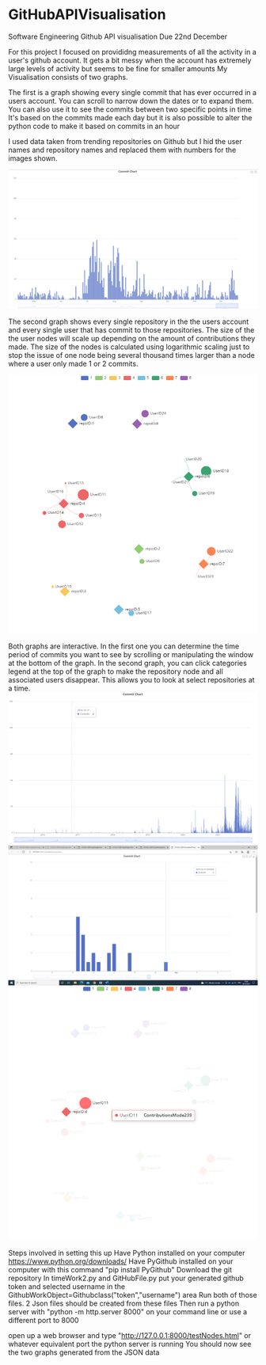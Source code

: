 # GitHubAPIVisualisation

Software Engineering Github API visualisation
Due 22nd December


For this project I focused on provididng measurements of all the activity in a user's github account.
It gets a bit messy when the account has extremely large levels of activity but seems to be fine for smaller amounts
My Visualisation consists of two graphs.

The first is a graph showing every single commit that has ever occurred in a users account.
You can scroll to narrow down the dates or to expand them. You can also use it to see the commits between two specific points in time
It's based on the commits made each day but it is also possible to alter the python code to make it based on commits in an hour


I used data taken from trending repositories on Github but I hid the  user names and repository names and replaced them with numbers for the images shown.


![](ScreenshotsOfGraphs/CommitGraph1Edited.png)


The second graph shows every single repository in the the users account and every single user that has commit to those 
repositories. The size of the the user nodes will scale up depending on the amount of contributions they made.
The size of the nodes is calculated using logarithmic scaling just to stop the issue of one node being several thousand times
larger than a node where a user only made 1 or 2 commits.

![](ScreenshotsOfGraphs/NodeGraph.png)

Both graphs are interactive. In the first one you can determine the time period of commits you want to see by scrolling or manipulating the window at the bottom
of the graph. In the second graph, you can click categories legend at the top of the graph to make the repository node and all associated users disappear. This allows you 
to look at select repositories at a time.
![](ScreenshotsOfGraphs/CommitGraphOverall.png)
![](ScreenshotsOfGraphs/CommitGraphZoomedInToDays.png)
![](ScreenshotsOfGraphs/NodeGraph1AnotherExample.png)




Steps involved in setting this up
Have Python installed on your computer https://www.python.org/downloads/
Have PyGithub installed on your computer with this command "pip install PyGithub"
Download the git repository 
In timeWork2.py and GitHubFile.py put your generated github token and selected username in the GithubWorkObject=Githubclass("token","username") area
Run both of those files. 2 Json files should be created from these files
Then run a python server with "python -m http.server 8000" on your command line or use a different port to 8000
 
open up a web browser and type "http://127.0.0.1:8000/testNodes.html"  or whatever equivalent port the python server is running
You should now see the two graphs generated from the JSON data


